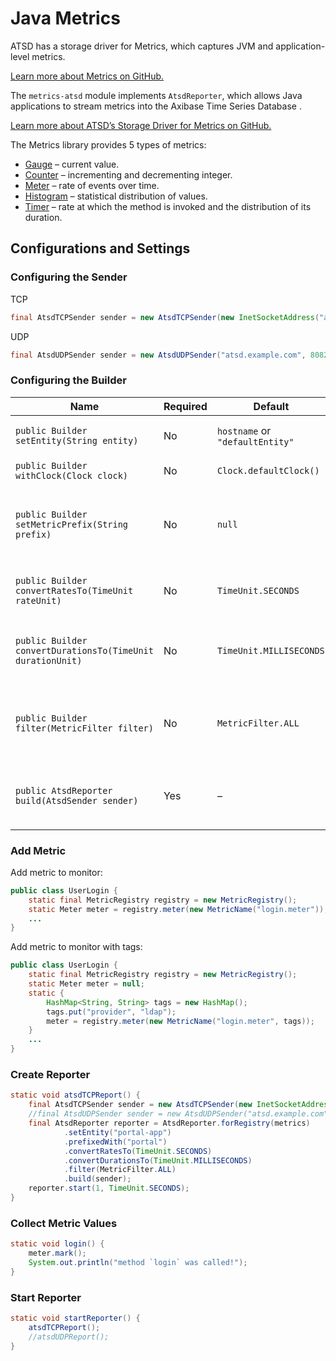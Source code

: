 # Java Metrics

ATSD has a storage driver for Metrics, which captures JVM and application-level metrics.

[Learn more about Metrics on GitHub.](https://github.com/dropwizard/metrics)

The `metrics-atsd` module implements `AtsdReporter`, which allows Java applications to stream metrics into the Axibase Time Series Database .

[Learn more about ATSD’s Storage Driver for Metrics on GitHub.](https://github.com/axibase/metrics-atsd)

The Metrics library provides 5 types of metrics:

* [Gauge](https://dropwizard.github.io/metrics/3.1.0/getting-started/#gauges) – current value.
* [Counter](https://dropwizard.github.io/metrics/3.1.0/getting-started/#counters) – incrementing and decrementing integer.
* [Meter](https://dropwizard.github.io/metrics/3.1.0/getting-started/#meters) – rate of events over time.
* [Histogram](https://dropwizard.github.io/metrics/3.1.0/getting-started/#histograms) – statistical distribution of values.
* [Timer](https://dropwizard.github.io/metrics/3.1.0/getting-started/#timers) – rate at which the method is invoked and the distribution of its duration.

## Configurations and Settings

### Configuring the Sender

TCP

```java
final AtsdTCPSender sender = new AtsdTCPSender(new InetSocketAddress("atsd.example.com", 8081));
```

UDP

```java
final AtsdUDPSender sender = new AtsdUDPSender("atsd.example.com", 8082);
```

### Configuring the Builder

| Name | Required | Default | Description |
| --- | --- | --- | --- |
|  `public Builder setEntity(String entity)`  |  No  |  `hostname` or `"defaultEntity"`  |  Application name or hostname.  |
|  `public Builder withClock(Clock clock)`  |  No  |  `Clock.defaultClock()`  |  Clock instance.  |
|  `public Builder setMetricPrefix(String prefix)`  |  No  |  `null`  |  Prefix metric names with the specified string.  |
|  `public Builder convertRatesTo(TimeUnit rateUnit)`  |  No  |  `TimeUnit.SECONDS`  |  Convert rates to the specified period.  |
|  `public Builder convertDurationsTo(TimeUnit durationUnit)`  |  No  |  `TimeUnit.MILLISECONDS`  |  Convert durations to the specified period.  |
|  `public Builder filter(MetricFilter filter)`  |  No  |  `MetricFilter.ALL`  |  Only report metrics matching the specified filter.  |
|  `public AtsdReporter build(AtsdSender sender)`  |  Yes  |  –  |  Sending metrics using the specified AtsdSender.  |

### Add Metric

Add metric to monitor:

```java
public class UserLogin {
    static final MetricRegistry registry = new MetricRegistry();
    static Meter meter = registry.meter(new MetricName("login.meter"));;
    ...
}
```

Add metric to monitor with tags:

```java
public class UserLogin {
    static final MetricRegistry registry = new MetricRegistry();
    static Meter meter = null;
    static {
        HashMap<String, String> tags = new HashMap();
        tags.put("provider", "ldap");
        meter = registry.meter(new MetricName("login.meter", tags));
    }
    ...
}
```

### Create Reporter

```java
static void atsdTCPReport() {
    final AtsdTCPSender sender = new AtsdTCPSender(new InetSocketAddress("atsd.example.com", 8081));
    //final AtsdUDPSender sender = new AtsdUDPSender("atsd.example.com", 8082);
    final AtsdReporter reporter = AtsdReporter.forRegistry(metrics)
            .setEntity("portal-app")
            .prefixedWith("portal")
            .convertRatesTo(TimeUnit.SECONDS)
            .convertDurationsTo(TimeUnit.MILLISECONDS)
            .filter(MetricFilter.ALL)
            .build(sender);
    reporter.start(1, TimeUnit.SECONDS);
}
```

### Collect Metric Values

```java
static void login() {
    meter.mark();
    System.out.println("method `login` was called!");
}
```

### Start Reporter

```java
static void startReporter() {
    atsdTCPReport();
    //atsdUDPReport();
}
```
